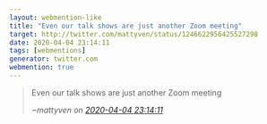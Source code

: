 ```yaml
---
layout: webmention-like
title: "Even our talk shows are just another Zoom meeting"
target: http://twitter.com/mattyven/status/1246622956425527298
date: 2020-04-04 23:14:11
tags: [webmentions]
generator: twitter.com
webmention: true
---
```




<blockquote class="external-citation">
  <p>
    Even our talk shows are just another Zoom meeting
  </p>
  <cite>‒<span class="p-author p-name">mattyven</span>
    on
    <a href="http://twitter.com/mattyven/status/1246622956425527298" rel="external nofollow" target="_blank">2020-04-04 23:14:11</a>
  </cite>
</blockquote>




